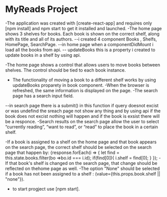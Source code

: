 # MyReads Project

-The application was created with [create-react-app] and requires only [npm install] and npm start to get it installed and launched.
-The home page shows 3 shelves for books. Each book is shown on the correct shelf, along with its title and all of its authors.
    --i created 4 component Books , Shelfs, HomePage, SearchPage.
    --in home page when a componentDidMount i load all the books from api.
    -- updateBooks this is a property i created to update books in a shelf by using api.

-The home page shows a control that allows users to move books between shelves. The control should be tied to each book instance.
- The functionality of moving a book to a different shelf works by using updateBooks proparety in book component. 
-When the browser is refreshed, the same information is displayed on the page.
-The search page has a search input field.

 --in search page there is a submit() in this function if query doesnot excist or was undefind the sreach page not show any thing and by using api if the book does not excist nothing will happen and if the book is exsist there will be a responce.
-Search results on the search page allow the user to select “currently reading”, “want to read”, or “read” to place the book in a certain shelf.

-If a book is assigned to a shelf on the home page and that book appears on the search page, the correct shelf should be selected on the search page that happen by:
{response.forEach(i => {
      let find = this.state.books.filter(bo =>bo.id === i.id);
      if(find[0]){
        i.shelf = find[0]; } });
-If that book's shelf is changed on the search page, that change should be reflected on thehome page as well. 
-The option "None" should be selected if a book has not been assigned to a shelf :
   (value={this.props.book.shelf || "none"}).
- to start  progject use [npm start].